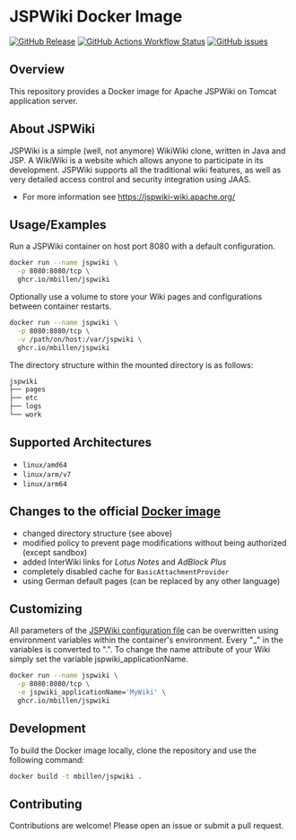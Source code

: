 # JSPWiki Docker Image

[![GitHub Release](https://img.shields.io/github/v/tag/mbillen/jspwiki.svg?logo=github&style=flat-square)](https://github.com/mbillen/jspwiki/tags)
[![GitHub Actions Workflow Status](https://img.shields.io/github/actions/workflow/status/mbillen/jspwiki/docker-publish.yml?label=ci&logo=github&style=flat-square)](https://github.com/mbillen/jspwiki/actions?workflow=docker)
[![GitHub issues](https://img.shields.io/github/issues/mbillen/jspwiki?logo=github&style=flat-square)](https://github.com/mbillen/jspwiki/issues)

## Overview

This repository provides a Docker image for Apache JSPWiki on Tomcat application server.

## About JSPWiki

JSPWiki is a simple (well, not anymore) WikiWiki clone, written in Java and JSP.  A WikiWiki is a website which allows anyone to participate in its development.  JSPWiki supports all the traditional wiki features, as well as very detailed access control and security integration using JAAS. 

* For more information see https://jspwiki-wiki.apache.org/

## Usage/Examples

Run a JSPWiki container on host port 8080 with a default configuration. 

```bash
docker run --name jspwiki \
  -p 8080:8080/tcp \
  ghcr.io/mbillen/jspwiki
```

Optionally use a volume to store your Wiki pages and configurations between container restarts.

```bash
docker run --name jspwiki \
  -p 8080:8080/tcp \
  -v /path/on/host:/var/jspwiki \
  ghcr.io/mbillen/jspwiki
```

The directory structure within the mounted directory is as follows:

```md
jspwiki
├── pages
├── etc 
├── logs
└── work
```

## Supported Architectures

- `linux/amd64`
- `linux/arm/v7`
- `linux/arm64`

## Changes to the official [Docker image](https://jspwiki-wiki.apache.org/Wiki.jsp?page=Docker)

* changed directory structure (see above)
* modified policy to prevent page modifications without being authorized (except sandbox)
* added InterWiki links for *Lotus Notes* and *AdBlock Plus*
* completely disabled cache for `BasicAttachmentProvider`
* using German default pages (can be replaced by any other language)

## Customizing

All parameters of the [JSPWiki configuration file](https://github.com/apache/jspwiki/blob/master/jspwiki-main/src/main/resources/ini/jspwiki.properties) can be overwritten using environment variables within the container's environment. Every "_" in the variables is converted to ".". To change the name attribute of your Wiki simply set the variable jspwiki_applicationName.

```bash
docker run --name jspwiki \
  -p 8080:8080/tcp \
  -e jspwiki_applicationName='MyWiki' \
  ghcr.io/mbillen/jspwiki
```

## Development

To build the Docker image locally, clone the repository and use the following command:

```sh
docker build -t mbillen/jspwiki .
```

## Contributing

Contributions are welcome! Please open an issue or submit a pull request.
